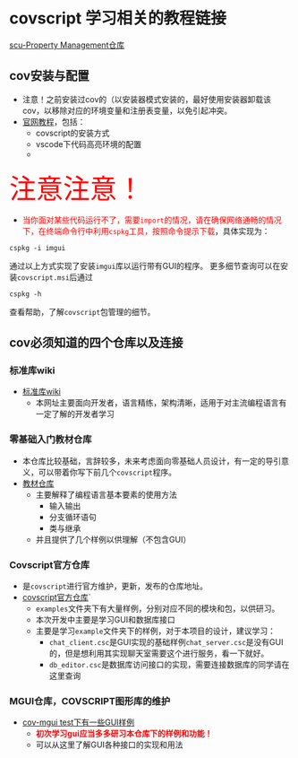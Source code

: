 # covscript 学习相关的教程链接
[scu-Property Management仓库](https://github.com/scu-covariant/scu-PM)
## cov安装与配置
+ 注意！之前安装过cov的（以安装器模式安装的，最好使用安装器卸载该cov，以移除对应的环境变量和注册表变量，以免引起冲突。
+ [官网教程](https://covariant.cn/install-covscript/)，包括：
  + covscript的安装方式
  + vscode下代码高亮环境的配置
  + 
<font color="red" size=18>注意注意！</font>

+ <font color = "red">当你面对某些代码运行不了，需要`import`的情况，请在确保网络通畅的情况下，在终端命令行中利用`cspkg`工具，按照命令提示下载</font>，具体实现为：
```shell
cspkg -i imgui
```
通过以上方式实现了安装`imgui`库以运行带有GUI的程序。
更多细节查询可以在安装`covscript.msi`后通过
```shell
cspkg -h
```
查看帮助，了解`covscript`包管理的细节。

## cov必须知道的四个仓库以及连接
### 标准库wiki 
+ [标准库wiki](http://wiki.csman.info/reference.grammar)
  + 本网址主要面向开发者，语言精练，架构清晰，适用于对主流编程语言有一定了解的开发者学习
### 零基础入门教材仓库
+ 本仓库比较基础，言辞较多，未来考虑面向零基础人员设计，有一定的导引意义，可以带着你写下前几个`covscript`程序。
+ [教材仓库](https://github.com/chengdu-zhirui/Cov-teaching-material/)
  + 主要解释了编程语言基本要素的使用方法
    + 输入输出
    + 分支循环语句
    + 类与继承
  + 并且提供了几个样例以供理解（不包含GUI）
### Covscript官方仓库
+ 是`covscript`进行官方维护，更新，发布的仓库地址。
+ [covscript官方仓库](https://github.com/covscript/covscript)`
  + `examples`文件夹下有大量样例，分别对应不同的模块和包，以供研习。
  + 本次开发中主要是学习GUI和数据库接口
  + 主要是学习`example`文件夹下的样例，对于本项目的设计，建议学习：
    + `chat_client.csc`是GUI实现的基础样例`chat_server.csc`是没有GUI的，但是想利用其实现聊天室需要这个进行服务，看一下就好。
    + `db_editor.csc`是数据库访问接口的实现，需要连接数据库的同学请在这里查询
### MGUI仓库，COVSCRIPT图形库的维护
+ [cov-mgui test下有一些GUI样例](https://github.com/covscript/covscript-imgui/tree/master/tests)
  + **<font color=red>初次学习gui应当多多研习本仓库下的样例和功能！</font>**
  + 可以从这里了解GUI各种接口的实现和用法
